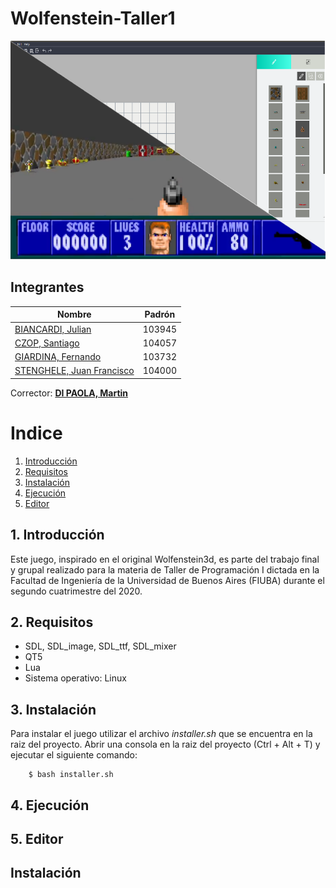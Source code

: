 # Wolfenstein-Taller1

<img src="Banner.png" alt="drawing" width="800" height="350"/>

## Integrantes

Nombre | Padrón 
------ | ------
[BIANCARDI, Julian](https://github.com/JulianBiancardi) | 103945 
[CZOP, Santiago](https://github.com/Santiago-Czop) | 104057 
[GIARDINA, Fernando](https://github.com/FerGiardina) | 103732 
[STENGHELE, Juan Francisco](https://github.com/JuanStenghele) | 104000 
     
Corrector: **[DI PAOLA, Martin](https://github.com/eldipa)**

# Indice   
1. [Introducción](#id1)
2. [Requisitos](#id2)
3. [Instalación](#id3)
4. [Ejecución](#id4)
5. [Editor](#id5)

## 1. Introducción<a name="id1"></a>

Este juego, inspirado en el original Wolfenstein3d, es parte del trabajo final y grupal realizado para la materia de Taller de Programación I dictada en la Facultad de Ingeniería de la Universidad de Buenos Aires (FIUBA) durante el segundo cuatrimestre del 2020.


## 2. Requisitos<a name="id2"></a>

* SDL, SDL_image, SDL_ttf, SDL_mixer
* QT5
* Lua
* Sistema operativo: Linux

## 3. Instalación<a name="id3"></a>

Para instalar el juego utilizar el archivo *installer.sh* que se encuentra en la raiz del proyecto.
Abrir una consola en la raiz del proyecto (Ctrl + Alt + T) y ejecutar el siguiente comando:

        $ bash installer.sh
        
## 4. Ejecución<a name="id4"></a>

## 5. Editor<a name="id5"></a>

## Instalación


